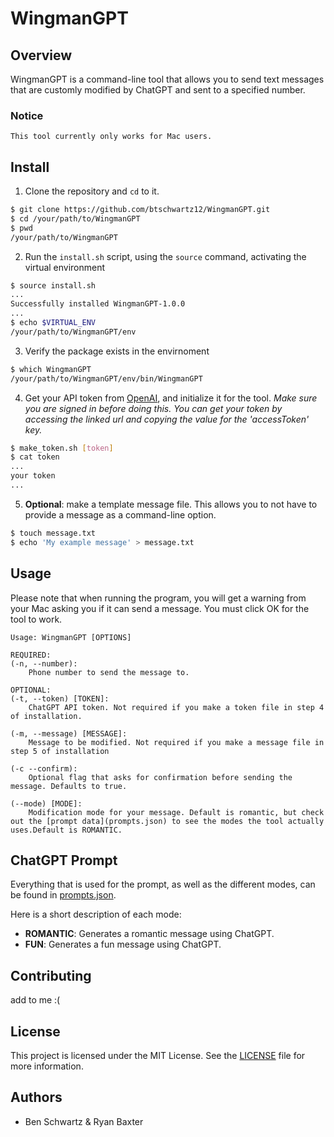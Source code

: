 # WingmanGPT

## Overview
WingmanGPT is a command-line tool that allows you to send text messages that are customly modified by ChatGPT and sent to a specified number. 

### Notice
`This tool currently only works for Mac users.`

## Install

1. Clone the repository and `cd` to it.

```bash
$ git clone https://github.com/btschwartz12/WingmanGPT.git
$ cd /your/path/to/WingmanGPT
$ pwd
/your/path/to/WingmanGPT
```

2. Run the `install.sh` script, using the `source` command, activating the virtual environment
```bash
$ source install.sh
...
Successfully installed WingmanGPT-1.0.0
...
$ echo $VIRTUAL_ENV
/your/path/to/WingmanGPT/env
```

3. Verify the package exists in the envirnoment
```bash
$ which WingmanGPT
/your/path/to/WingmanGPT/env/bin/WingmanGPT
```

4. Get your API token from [OpenAI](https://chat.openai.com/api/auth/session), and initialize it for the tool. *Make sure you are signed in before doing this. You can get your token by accessing the linked url and copying the value for the 'accessToken' key.*

```bash
$ make_token.sh [token]
$ cat token
...
your token
...
```
5. **Optional**: make a template message file. This allows you to not have to provide a message as a command-line option.

```bash
$ touch message.txt
$ echo 'My example message' > message.txt
```




## Usage

Please note that when running the program, you will get a warning from your Mac asking you if it can send a message. You must click OK for the tool to work.

```
Usage: WingmanGPT [OPTIONS]

REQUIRED:
(-n, --number): 
    Phone number to send the message to.

OPTIONAL:
(-t, --token) [TOKEN]: 
    ChatGPT API token. Not required if you make a token file in step 4 of installation.

(-m, --message) [MESSAGE]: 
    Message to be modified. Not required if you make a message file in step 5 of installation

(-c --confirm): 
    Optional flag that asks for confirmation before sending the message. Defaults to true.

(--mode) [MODE]: 
    Modification mode for your message. Default is romantic, but check out the [prompt data](prompts.json) to see the modes the tool actually uses.Default is ROMANTIC.

```


## ChatGPT Prompt

Everything that is used for the prompt, as well as the different modes, can be found in [prompts.json](prompts.json). 

Here is a short description of each mode:

- **ROMANTIC**: Generates a romantic message using ChatGPT.
- **FUN**: Generates a fun message using ChatGPT.

## Contributing

add to me :(

## License
This project is licensed under the MIT License. See the [LICENSE](LICENSE) file for more information.

## Authors
- Ben Schwartz & Ryan Baxter

